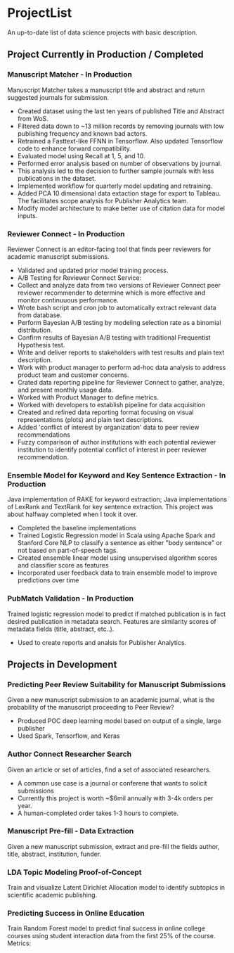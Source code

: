 # ProjectList
An up-to-date list of data science projects with basic description.

## Project Currently in Production / Completed
### Manuscript Matcher - In Production
Manuscript Matcher takes a manuscript title and abstract and return suggested journals for submission. 
* Created dataset using the last ten years of published Title and Abstract from WoS.
* Filtered data down to ~13 million records by removing journals with low publishing frequency and known bad actors.
* Retrained a Fasttext-like FFNN in Tensorflow. Also updated Tensorflow code to enhance forward compatibility.
* Evaluated model using Recall at 1, 5, and 10.
* Performed error analysis based on number of observations by journal.
 * This analysis led to the decision to further sample journals with less publications in the dataset.
* Implemented workflow for quarterly model updating and retraining.
* Added PCA 10 dimensional data extaction stage for export to Tableau. The facilitates scope analysis for Publisher Analytics team.
* Modify model architecture to make better use of citation data for model inputs.

### Reviewer Connect - In Production
Reviewer Connect is an editor-facing tool that finds peer reviewers for academic manuscript submissions.
* Validated and updated prior model training process.
* A/B Testing for Reviewer Connect Service:
 * Collect and analyze data from two versions of Reviewer Connect peer reviewer recommender to determine which is more effective and monitor continuuous performance.
 * Wrote bash script and cron job to automatically extract relevant data from database.
 * Perform Bayesian A/B testing by modeling selection rate as a binomial distribution.
 * Confirm results of Bayesian A/B testing with traditional Frequentist Hypothesis test.
 * Write and deliver reports to stakeholders with test results and plain text description.
* Work with product manager to perform ad-hoc data analysis to address product team and customer concerns.
* Crated data reporting pipeline for Reviewer Connect to gather, analyze, and present monthly usage data.
 * Worked with Product Manager to define metrics.
 * Worked with developers to establish pipeline for data acquisition
 * Created and refined data reporting format focusing on visual representations (plots) and plain text descriptions.
* Added 'conflict of interest by organization' data to peer review recommendations
 * Fuzzy comparison of author institutions with each potential reviewer institution to identify potential conflict of interest in peer reviewer recommendation.

### Ensemble Model for Keyword and Key Sentence Extraction - In Production
Java implementation of RAKE for keyword extraction; Java implementations of LexRank and TextRank for key sentence extraction. This project was about halfway completed when I took it over.
* Completed the baseline implementations
* Trained Logistic Regression model in Scala using Apache Spark and Stanford Core NLP to classify a sentence as either "body sentence" or not based on part-of-speech tags.
* Created ensemble linear model using unsupervised algorithm scores and classifier score as features
* Incorporated user feedback data to train ensemble model to improve predictions over time

### PubMatch Validation - In Production
Trained logistic regression model to predict if matched publication is in fact desired publication in metadata search. Features are similarity scores of metadata fields (title, abstract, etc..).
* Used to create reports and analsis for Publisher Analytics.

## Projects in Development
### Predicting Peer Review Suitability for Manuscript Submissions
Given a new manuscript submission to an academic journal, what is the probability of the manuscript proceeding to Peer Review?
* Produced POC deep learning model based on output of a single, large publisher
* Used Spark, Tensorflow, and Keras

### Author Connect Researcher Search
Given an article or set of articles, find a set of associated researchers.
* A common use case is a journal or conferene that wants to solicit submissions
* Currently this project is worth ~$6mil annually with 3-4k orders per year.
* A human-completed order takes 1-3 hours to complete.

### Manuscript Pre-fill - Data Extraction
Given a new manuscript submission, extract and pre-fill the fields author, title, abstract, institution, funder.

### LDA Topic Modeling Proof-of-Concept
Train and visualize Latent Dirichlet Allocation model to identify subtopics in scientific academic publishing.

### Predicting Success in Online Education
Train Random Forest model to predict final success in online college courses using student interaction data from the first 25% of the course. Metrics:

